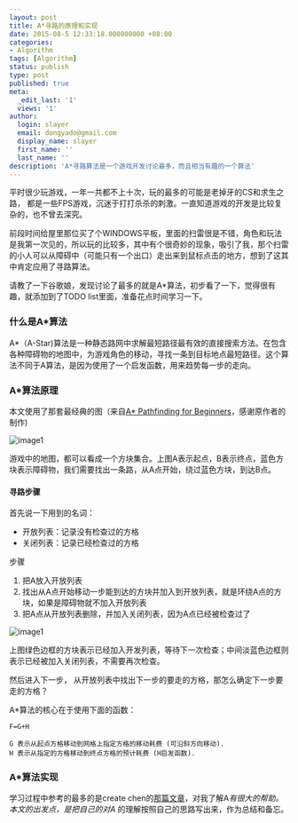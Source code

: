 ```yaml
---
layout: post
title: A*寻路的原理和实现 
date: 2015-08-5 12:33:18.000000000 +08:00
categories:
- Algorithm
tags: [Algorithm]
status: publish
type: post
published: true
meta:
  _edit_last: '1'
  views: '1'
author:
  login: slayer
  email: dongyado@gmail.com
  display_name: slayer
  first_name: ''
  last_name: ''
description: 'A*寻路算法是一个游戏开发讨论最多，而且相当有趣的一个算法'
---
```

平时很少玩游戏，一年一共都不上十次，玩的最多的可能是老掉牙的CS和求生之路， 都是一些FPS游戏，沉迷于打打杀杀的刺激。一直知道游戏的开发是比较复杂的，也不曾去深究。

前段时间给屋里那位买了个WINDOWS平板，里面的扫雷很是不错，角色和玩法是我第一次见的，所以玩的比较多，其中有个很奇妙的现象，吸引了我，那个扫雷的小人可以从障碍中（可能只有一个出口）走出来到鼠标点击的地方，想到了这其中肯定应用了寻路算法。

请教了一下谷歌娘，发现讨论了最多的就是A*算法，初步看了一下，觉得很有趣，就添加到了TODO list里面，准备花点时间学习一下。

### 什么是A*算法
A*（A-Star)算法是一种静态路网中求解最短路径最有效的直接搜索方法。在包含各种障碍物的地图中，为游戏角色的移动，寻找一条到目标地点最短路径。这个算法不同于A算法，是因为使用了一个启发函数，用来趋势每一步的走向。

### A*算法原理
本文使用了那套最经典的图（来自[A* Pathfinding for Beginners](http://www.policyalmanac.org/games/aStarTutorial.htm)，感谢原作者的制作)

![image1](http://pic002.cnblogs.com/images/2011/70278/2011052614224354.jpg)

游戏中的地图，都可以看成一个方块集合。上图A表示起点，B表示终点，蓝色方块表示障碍物，我们需要找出一条路，从A点开始，绕过蓝色方块，到达B点。

#### 寻路步骤
首先说一下用到的名词：

* 开放列表：记录没有检查过的方格
* 关闭列表：记录已经检查过的方格 

步骤

1. 把A放入开放列表
2. 找出从A点开始移动一步能到达的方块并加入到开放列表，就是环绕A点的方块，如果是障碍物就不加入开放列表
3. 把A点从开放列表删除，并加入关闭列表，因为A点已经被检查过了 

![image1](http://pic002.cnblogs.com/images/2011/70278/2011052522372596.jpg) 

上图绿色边框的方块表示已经加入开发列表，等待下一次检查；中间淡蓝色边框则表示已经被加入关闭列表，不需要再次检查。

然后进入下一步， 从开放列表中找出下一步的要走的方格，那怎么确定下一步要走的方格？


A*算法的核心在于使用下面的函数：

    F=G+H

    G 表示从起点方格移动到网格上指定方格的移动耗费 (可沿斜方向移动).
    H 表示从指定的方格移动到终点方格的预计耗费 (H启发函数).
    

### A*算法实现

学习过程中参考的最多的是create chen的[那篇文章](http://www.cnblogs.com/technology/archive/2011/05/26/2058842.html)，对我了解A*有很大的帮助。 本文的出发点，是把自己的对A* 的理解按照自己的思路写出来，作为总结和备忘。
